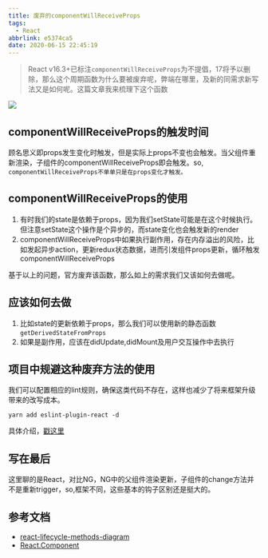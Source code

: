 ```yaml
---
title: 废弃的componentWillReceiveProps
tags:
  - React
abbrlink: e5374ca5
date: 2020-06-15 22:45:19
---
```

> React v16.3+已标注`componentWillReceiveProps`为不提倡，17将予以删除，那么这个周期函数为什么要被废弃呢，弊端在哪里，及新的同需求新写法又是如何呢。这篇文章我来梳理下这个函数


![](https://static.1991421.cn/2020/2020-06-15-231959.jpeg)


## componentWillReceiveProps的触发时间
顾名思义即props发生变化时触发，但是实际上props不变也会触发。当父组件重新渲染，子组件的componentWillReceiveProps即会触发。so, `componentWillReceiveProps不单单只是在props变化才触发。`

## componentWillReceiveProps的使用

1. 有时我们的state是依赖于props，因为我们setState可能是在这个时候执行。但注意setState这个操作是个异步的，而state变化也会触发新的render
2. componentWillReceiveProps中如果执行副作用，存在内存溢出的风险，比如发起异步action，更新redux状态数据，进而引发组件props更新，循环触发componentWillReceiveProps


基于以上的问题，官方废弃该函数，那么如上的需求我们又该如何去做呢。

## 应该如何去做
1. 比如state的更新依赖于props，那么我们可以使用新的静态函数`getDerivedStateFromProps `
2. 如果是副作用，应该在didUpdate,didMount及用户交互操作中去执行


## 项目中规避这种废弃方法的使用
我们可以配置相应的lint规则，确保这类代码不存在，这样也减少了将来框架升级带来的改写成本。

`yarn add eslint-plugin-react -d`

具体介绍，[戳这里](https://github.com/yannickcr/eslint-plugin-react)

## 写在最后
这里聊的是React，对比NG，NG中的父组件渲染更新，子组件的change方法并不是重新trigger，so,框架不同，这些基本的钩子区别还是挺大的。


## 参考文档
- [react-lifecycle-methods-diagram](https://projects.wojtekmaj.pl/react-lifecycle-methods-diagram/)
- [React.Component](https://reactjs.org/docs/react-component.html)
